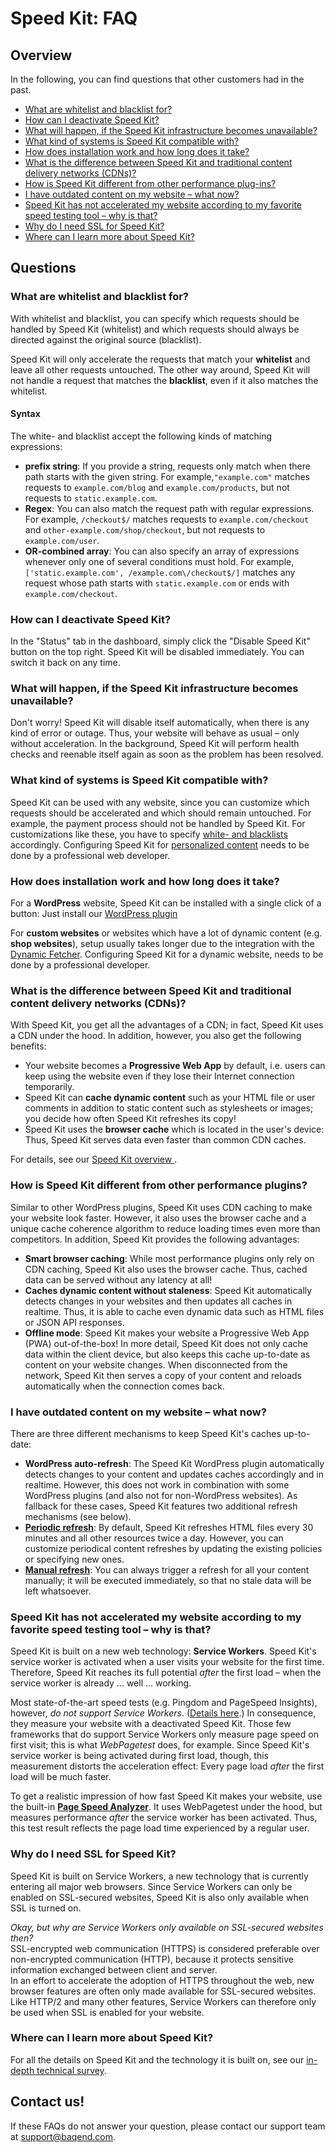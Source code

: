 # Speed Kit: FAQ

## Overview

In the following, you can find questions that other customers had in the past.

- [What are whitelist and blacklist for?](#what-are-whitelist-and-blacklist-for)
- [How can I deactivate Speed Kit?](#how-can-i-deactivate-speed-kit)
- [What will happen, if the Speed Kit infrastructure becomes unavailable?](#what-will-happen-if-the-speed-kit-infrastructure-becomes-unavailable)
- [What kind of systems is Speed Kit compatible with?](#what-kind-of-systems-is-speed-kit-compatible-with)
- [How does installation work and how long does it take?](#how-does-installation-work-and-how-long-does-it-take)
- [What is the difference between Speed Kit and traditional content delivery networks (CDNs)?](#what-is-the-difference-between-speed-kit-and-traditional-content-delivery-networks-cdns)
- [How is Speed Kit different from other performance plug-ins?](#how-is-speed-kit-different-from-other-performance-plug-ins)
- [I have outdated content on my website – what now?](#i-have-outdated-content-on-my-website-what-now)
- [Speed Kit has not accelerated my website according to my favorite speed testing tool – why is that?](#speed-kit-has-not-accelerated-my-website-according-to-my-favorite-speed-testing-tool-why-is-that)
- [Why do I need SSL for Speed Kit?](#why-do-i-need-ssl-for-speed-kit)
- [Where can I learn more about Speed Kit?](#where-can-i-learn-more-about-speed-kit)

## Questions

### What are whitelist and blacklist for?

With whitelist and blacklist, you can specify which requests should be handled by Speed Kit (whitelist) and which
requests should always be directed against the original source (blacklist).

Speed Kit will only accelerate the requests that match your **whitelist** and leave all other requests untouched. 
The other way around, Speed Kit will not handle a request that matches the **blacklist**, even if it also matches the whitelist.

#### Syntax

The white- and blacklist accept the following kinds of matching expressions:

- **prefix string**: If you provide a string, requests only match when there path starts with the given string. For example,`"example.com"` matches requests to `example.com/blog` and `example.com/products`, but not requests to `static.example.com`.
- **Regex**: You can also match the request path with regular expressions. For example, `/checkout$/` matches requests to `example.com/checkout` and `other-example.com/shop/checkout`, but not requests to `example.com/user`.
- **OR-combined array**: You can also specify an array of expressions whenever only one of several conditions must hold. For example, `['static.example.com', /example.com\/checkout$/]` matches any request whose path starts with `static.example.com` or ends with `example.com/checkout`.

### How can I deactivate Speed Kit?

In the "Status" tab in the dashboard, simply click the "Disable Speed Kit" button on the top right. Speed Kit will be disabled immediately.
You can switch it back on any time.

### What will happen, if the Speed Kit infrastructure becomes unavailable?

Don't worry! Speed Kit will disable itself automatically, when there is any kind of error or outage. Thus, your website
will behave as usual – only without acceleration. In the background, Speed Kit will perform health checks and reenable
itself again as soon as the problem has been resolved.

### What kind of systems is Speed Kit compatible with?

Speed Kit can be used with any website, since you can customize which requests should be accelerated and which should
remain untouched. For example, the payment process should not be handled by Speed Kit. For customizations like these,
you have to specify [white- and blacklists](#what-are-whitelist-and-blacklist-for) accordingly. Configuring Speed Kit 
for [personalized content](../personalized/) needs to be done by a professional web developer. 


### How does installation work and how long does it take?

For a **WordPress** website, Speed Kit can be installed with a single click of a button: Just install our 
[WordPress plugin](../../wordpress/)

For **custom websites** or websites which have a lot of dynamic content (e.g. **shop websites**), setup usually takes 
longer due to the integration with the [Dynamic Fetcher](../personalized/#how-to-use-it). 
Configuring Speed Kit for a dynamic website, needs to be done by a professional developer.

### What is the difference between Speed Kit and traditional content delivery networks (CDNs)?

With Speed Kit, you get all the advantages of a CDN; in fact, Speed Kit uses a CDN under the hood. In addition, however,
you also get the following benefits:

- Your website becomes a **Progressive Web App** by default, i.e. users can keep using the website even if they lose their Internet connection temporarily.
- Speed Kit can **cache dynamic content** such as your HTML file or user comments in addition to static content such as stylesheets or images; you decide how often Speed Kit refreshes its copy!
- Speed Kit uses the **browser cache** which is located in the user's device: Thus, Speed Kit serves data even faster than common CDN caches.

For details, see our [Speed Kit overview ](../why/).

### How is Speed Kit different from other performance plugins?

Similar to other WordPress plugins, Speed Kit uses CDN caching to make your website look faster. However, it also uses
the browser cache and a unique cache coherence algorithm to reduce loading times even more than competitors. 
In addition, Speed Kit provides the following advantages:

- **Smart browser caching**: While most performance plugins only rely on CDN caching, Speed Kit also uses the browser cache. Thus, cached data can be served without any latency at all!
- **Caches dynamic content without staleness**: Speed Kit automatically detects changes in your websites and then updates all caches in realtime. Thus, it is able to cache even dynamic data such as HTML files or JSON API responses.
- **Offline mode**: Speed Kit makes your website a Progressive Web App (PWA) out-of-the-box! In more detail, Speed Kit does not only cache data within the client device, but also keeps this cache up-to-date as content on your website changes. When disconnected from the network, Speed Kit then serves a copy of your content and reloads automatically when the connection comes back.

### I have outdated content on my website – what now?

There are three different mechanisms to keep Speed Kit's caches up-to-date:

- **WordPress auto-refresh**: The Speed Kit WordPress plugin automatically detects changes to your content and updates caches accordingly and in realtime. However, this does not work in combination with some WordPress plugins (and also not for non-WordPress websites). As fallback for these cases, Speed Kit features two additional refresh mechanisms (see below).
- **[Periodic refresh](../refreshing/#scheduled-refreshing-via-dashboard)**: By default, Speed Kit refreshes HTML files every 30 minutes and all other resources twice a day. However, you can customize periodical content refreshes by updating the existing policies or specifying new ones.
- **[Manual refresh](../refreshing/#manual-execution)**: You can always trigger a refresh for all your content manually; it will be executed immediately, so that no stale data will be left whatsoever.

### Speed Kit has not accelerated my website according to my favorite speed testing tool – why is that?

Speed Kit is built on a new web technology: **Service Workers**. 
Speed Kit's service worker is activated when a user visits your website for the first time. 
Therefore, Speed Kit reaches its full potential *after* the first load &ndash; when the service worker is already ... well ... working. 

Most state-of-the-art speed tests (e.g. Pingdom and PageSpeed Insights), however, *do not support Service Workers*. ([Details here](../analyzer/).)
In consequence, they measure your website with a deactivated Speed Kit. 
Those few frameworks that do support Service Workers only measure page speed on first visit; this is what *WebPagetest* does, for example. 
Since Speed Kit's service worker is being activated during first load, though, this measurement distorts the acceleration effect: 
Every page load *after* the first load will be much faster. 

To get a realistic impression of how fast Speed Kit makes your website, use the built-in **[Page Speed Analyzer](https://test.speed-kit.com/)**. 
It uses WebPagetest under the hood, but measures performance *after* the service worker has been activated. 
Thus, this test result reflects the page load time experienced by a regular user. 

### Why do I need SSL for Speed Kit?

Speed Kit is built on Service Workers, a new technology that is currently entering all major web browsers. 
Since Service Workers can only be enabled on SSL-secured websites, Speed Kit is also only available when SSL is turned on.

*Okay, but why are Service Workers only available on SSL-secured websites then?*  
SSL-encrypted web communication (HTTPS) is considered preferable over non-encrypted communication (HTTP), because it protects sensitive information exchanged between client and server.  
In an effort to accelerate the adoption of HTTPS throughout the web, new browser features are often only made available for SSL-secured websites. 
Like HTTP/2 and many other features, Service Workers can therefore only be used when SSL is enabled for your website. 

### Where can I learn more about Speed Kit?

For all the details on Speed Kit and the technology it is built on, see our [in-depth technical survey](https://medium.baqend.com/the-technology-behind-fast-websites-2638196fa60a#d876). 


## Contact us!

If these FAQs do not answer your question, please contact our support team at [support@baqend.com](mailto:support@baqend.com).
